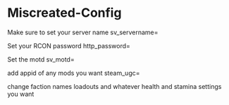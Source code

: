 # Miscreated-Config

Make sure to set your server name     sv_servername=

Set your RCON password                http_password=

Set the motd                          sv_motd=

add appid of any mods you want        steam_ugc=

change faction names loadouts and whatever health and stamina settings you want
